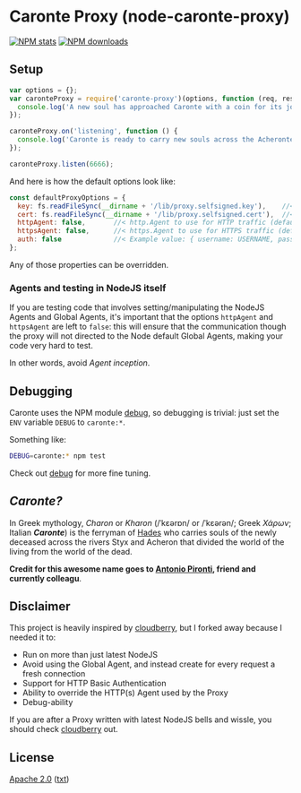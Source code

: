 # Caronte Proxy (node-caronte-proxy)

[![NPM stats](https://nodei.co/npm/caronte-proxy.png?downloads=true)](https://nodei.co/npm/caronte-proxy/)
[![NPM downloads](https://nodei.co/npm-dl/caronte-proxy.png)](https://nodei.co/npm/caronte-proxy/)

## Setup

```javascript
var options = {};
var caronteProxy = require('caronte-proxy')(options, function (req, res) {
  console.log('A new soul has approached Caronte with a coin for its journey...');
});

caronteProxy.on('listening', function () {
  console.log('Caronte is ready to carry new souls across the Acheronte...');
});

caronteProxy.listen(6666);
````

And here is how the default options look like:
```javascript
const defaultProxyOptions = {
  key: fs.readFileSync(__dirname + '/lib/proxy.selfsigned.key'),    //< TLS key to be used for HTTPS proxying (default: built-in self signed key)
  cert: fs.readFileSync(__dirname + '/lib/proxy.selfsigned.cert'),  //< TLS certificate to be used for HTTPS proxying (default: built-in self signed certificate)
  httpAgent: false,       //< http.Agent to use for HTTP traffic (default: 'false', i.e. no Agent, no socket reuse)
  httpsAgent: false,      //< https.Agent to use for HTTPS traffic (default: 'false', i.e. no Agent, no socket reuse)
  auth: false             //< Example value: { username: USERNAME, password: PASSWORD[, realm: USED_ONLY_IF_NOT_EMPTY]}
};
````

Any of those properties can be overridden.

### Agents and testing in NodeJS itself

If you are testing code that involves setting/manipulating the NodeJS Agents and Global Agents,
it's important that the options `httpAgent` and `httpsAgent` are left to `false`:
this will ensure that the communication though the proxy will not directed to the
Node default Global Agents, making your code very hard to test.

In other words, avoid _Agent inception_.

## Debugging
Caronte uses the NPM module [debug](https://www.npmjs.com/package/debug), so
debugging is trivial: just set the `ENV` variable `DEBUG` to `caronte:*`.

Something like:
```bash
DEBUG=caronte:* npm test
```

Check out [debug](https://www.npmjs.com/package/debug) for more fine tuning. 

## _Caronte?_
In Greek mythology, _Charon_ or _Kharon_ (/ˈkɛərɒn/ or /ˈkɛərən/; Greek _Χάρων_; Italian **_Caronte_**)
is the ferryman of [Hades](https://en.wikipedia.org/wiki/Hades) who carries
souls of the newly deceased across the rivers Styx and Acheron that divided
the world of the living from the world of the dead.

**Credit for this awesome name goes to [Antonio Pironti](https://github.com/antoniopironti),
friend and currently colleagu**.

## Disclaimer
This project is heavily inspired by [cloudberry](https://github.com/monai/cloudberry),
but I forked away because I needed it to:

* Run on more than just latest NodeJS
* Avoid using the Global Agent, and instead create for every request a fresh connection
* Support for HTTP Basic Authentication
* Ability to override the HTTP(s) Agent used by the Proxy
* Debug-ability

If you are after a Proxy written with latest NodeJS bells and wissle, you should check
[cloudberry](https://github.com/monai/cloudberry) out.

## License

[Apache 2.0](https://www.apache.org/licenses/LICENSE-2.0) ([txt](https://www.apache.org/licenses/LICENSE-2.0.txt))
